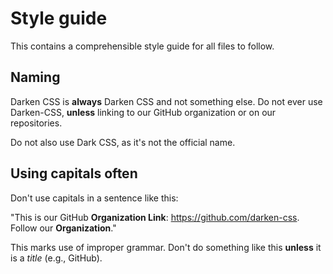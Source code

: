 # Style guide
This contains a comprehensible style guide for all files to
follow.

## Naming
Darken CSS is **always** Darken CSS and not something else.
Do not ever use Darken-CSS, **unless** linking to our GitHub
organization or on our repositories.

Do not also use Dark CSS, as it's not the official name.

## Using capitals often
Don't use capitals in a sentence like this:

"This is our GitHub **Organization Link**:
https://github.com/darken-css. Follow our
**Organization**."

This marks use of improper grammar. Don't do something like
this **unless** it is a *title* (e.g., GitHub).
